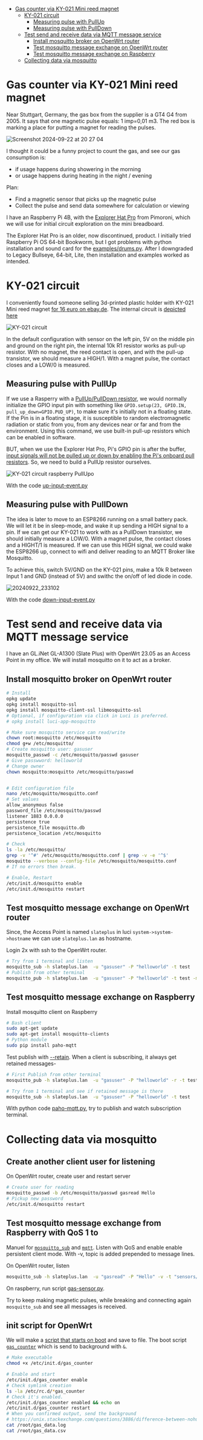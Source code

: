* [Gas counter via KY-021 Mini reed magnet](#gas-counter-via-ky-021-mini-reed-magnet)
   * [KY-021 circuit](#ky-021-circuit)
      * [Measuring pulse with PullUp](#measuring-pulse-with-pullup)
      * [Measuring pulse with PullDown](#measuring-pulse-with-pulldown)
   * [Test send and receive data via MQTT message service](#test-send-and-receive-data-via-mqtt-message-service)
      * [Install mosquitto broker on OpenWrt router](#install-mosquitto-broker-on-openwrt-router)
      * [Test mosquitto message exchange on OpenWrt router](#test-mosquitto-message-exchange-on-openwrt-router)
      * [Test mosquitto message exchange on Raspberry](#test-mosquitto-message-exchange-on-raspberry)
   * [Collecting data via mosquitto](#collecting-data-via-mosquitto)

# Gas counter via KY-021 Mini reed magnet
Near Stuttgart, Germany, the gas box from the supplier is a GT4 G4 from 2005. It says that one magnetic pulse equals: 1 imp=0,01 m3. The red box is marking a place for putting a magnet for reading the pulses.

![Screenshot 2024-09-22 at 20 27 04](https://github.com/user-attachments/assets/efbeef47-f8ea-45c7-b602-e2f2553b8e2d)

I thought it could be a funny project to count the gas, and see our gas consumption is:

* if usage happens during showering in the morning
* or usage happens during heating in the night / evening

Plan:
* Find a magnetic sensor that picks up the magnetic pulse
* Collect the pulse and send data somewhere for calculation or viewing

I have an Raspberry Pi 4B, with the [Explorer Hat Pro](https://learn.pimoroni.com/article/getting-started-with-explorer-hat) from Pimoroni, which we will use for initial circuit
exploration on the mini breadboard. 

The Explorer Hat Pro is an older, now discontinued, product. I initially tried Raspberry Pi OS 64-bit Bookworm, but I got problems with python installation and sound card for the [examples/drums.py](https://github.com/pimoroni/explorer-hat/blob/master/examples/drums.py). After I downgraded to Legacy Bullseye, 64-bit, Lite, then installation and examples worked as intended.

# KY-021 circuit

I conveniently found someone selling 3d-printed plastic holder with KY-021 Mini reed magnet [for 16 euro on ebay.de](https://www.ebay.de/itm/176451806010).
The internal circuit is [depicted here](https://win.adrirobot.it/sensori/37_in_1/KY-021-Mini-magnetic-reed-module.htm) 

![KY-021 circuit](https://win.adrirobot.it/sensori/37_in_1/KY-021-Mini-magnetic-reed-modules/KY-021_Mini_magnetic_reed_module_circuito.jpg)

In the default configuration with sensor on the left pin, 5V on the middle pin and ground on the right pin, the internal 10k R1 resistor works as pull-up resistor. With no magnet, the reed contact is open, and with the pull-up transistor, we should measure a HIGH/1. With a magnet pulse, the contact closes and a LOW/0 is measured.

## Measuring pulse with PullUp

If we use a Rasperry with a [PullUp/PullDown resistor](https://raspi.tv/2013/rpi-gpio-basics-6-using-inputs-and-outputs-together-with-rpi-gpio-pull-ups-and-pull-downs), we would normally initialize the GPIO input pin with something like `GPIO.setup(23, GPIO.IN, pull_up_down=GPIO.PUD_UP)`, to make sure it's initially not in a floating state. If the Pin is in a floating stage, it is susceptible to random electromagnetic radiation or static from you, from any devices near or far and from the environment. Using this command, we use built-in pull-up resistors which can be enabled in software.

BUT, when we use the Explorer Hat Pro, Pi's GPIO pin is after the buffer, [input signals will not be pulled up or down by enabling the Pi's onboard pull resistors](https://github.com/pimoroni/explorer-hat/blob/master/documentation/Technical-reference.md#inputs-via-sn74lvc125apwr-5v-tolerant-input-buffer).
So, we need to build a PullUp resistor ourselves.

![KY-021 circuit raspberry PullUpo](https://github.com/user-attachments/assets/87dbc3f9-97e2-464a-9ef5-7489603170bb)

With the code [up-input-event.py](https://github.com/tlinnet/gas-counter-magnetic/blob/main/raspberry/up-input-event.py) 

## Measuring pulse with PullDown

The idea is later to move to an ESP8266 running on a small battery pack. We will let it be in sleep-mode, and wake it up sending a HIGH signal to a pin.
If we can get our KY-021 to work with as a PullDown transistor, we should initially measure a LOW/0. With a magnet pulse, the contact closes and a HIGHT/1 is measured.
If we can use this HIGH signal, we could wake the ESP8266 up, connect to wifi and deliver reading to an MQTT Broker like Mosquitto.

To achieve this, switch 5V/GND on the KY-021 pins, make a 10k R between Input 1 and GND (instead of 5V) and swithc the on/off of led diode in code.

![20240922_233102](https://github.com/user-attachments/assets/4f1dddc0-7e42-49ba-8c1c-337a9bd8513b)

With the code [down-input-event.py](https://github.com/tlinnet/gas-counter-magnetic/blob/main/raspberry/down-input-event.py) 


# Test send and receive data via MQTT message service

I have an GL.iNet GL-A1300 (Slate Plus) with OpenWrt 23.05 as an Access Point in my office. We will install mosquitto on it to act as a broker.

## Install mosquitto broker on OpenWrt router 

```bash
# Install
opkg update
opkg install mosquitto-ssl
opkg install mosquitto-client-ssl libmosquitto-ssl
# Optional, if configuration via click in Luci is preferred.
# opkg install luci-app-mosquitto

# Make sure mosquitto service can read/write 
chown root:mosquitto /etc/mosquitto
chmod g+w /etc/mosquitto/
# Create mosquitto user: gasuser
mosquitto_passwd -c /etc/mosquitto/passwd gasuser
# Give passwword: helloworld
# Change owner
chown mosquitto:mosquitto /etc/mosquitto/passwd


# Edit configuration file
nano /etc/mosquitto/mosquitto.conf
# Set values
allow_anonymous false
password_file /etc/mosquitto/passwd
listener 1883 0.0.0.0
persistence true
persistence_file mosquitto.db
persistence_location /etc/mosquitto

# Check
ls -la /etc/mosquitto/
grep -v '^#' /etc/mosquitto/mosquitto.conf | grep -v -e '^$'
mosquitto --verbose --config-file /etc/mosquitto/mosquitto.conf 
# If no errors then break.

# Enable, Restart
/etc/init.d/mosquitto enable
/etc/init.d/mosquitto restart
```

## Test mosquitto message exchange on OpenWrt router

Since, the Access Point is named `slateplus` in luci `system->system->hostname` we can use `slateplus.lan` as hostname.

Login 2x with ssh to the OpenWrt router.

```bash
# Try from 1 terminal and listen
mosquitto_sub -h slateplus.lan  -u "gasuser" -P "helloworld" -t test
# Publish from other terminal
mosquitto_pub -h slateplus.lan  -u "gasuser" -P "helloworld" -t test -m "Testing"
```

## Test mosquitto message exchange on Raspberry

Install mosquitto client on Raspberry

```bash
# Bash client
sudo apt-get update
sudo apt-get install mosquitto-clients
# Python module
sudo pip install paho-mqtt
```

Test publish with [--retain](https://mosquitto.org/man/mosquitto_pub-1.html).
When a client is subscribing, it always get retained messages-

```bash
# First Publish from other terminal
mosquitto_pub -h slateplus.lan  -u "gasuser" -P "helloworld" -r -t test -m "Testing Retain"

# Try from 1 terminal and see if retained message is there
mosquitto_sub -h slateplus.lan  -u "gasuser" -P "helloworld" -t test
```

With python code [paho-mqtt.py](https://github.com/tlinnet/gas-counter-magnetic/blob/main/raspberry/paho-mqtt.py), try to publish and watch subscription terminal.

# Collecting data via mosquitto


## Create another client user for listening
On OpenWrt router, create user and restart server

```bash
# Create user for reading
mosquitto_passwd -b /etc/mosquitto/passwd gasread Hello
# Pickup new password
/etc/init.d/mosquitto restart
```

## Test mosquitto message exchange from Raspberry with QoS 1 to 

Manuel for [`mosquitto_sub`](https://mosquitto.org/man/mosquitto_sub-1.html) and [`mqtt`](https://mosquitto.org/man/mqtt-7.html). Listen with QoS  and enable enable persistent client mode. With -v, topic is added prepended to message lines.

On OpenWrt router, listen

```bash
mosquitto_sub -h slateplus.lan  -u "gasread" -P "Hello" -v -t "sensors/gas/#" --qos 1 --id "gasread" --disable-clean-session 
```

On raspberry, run script [gas-sensor.py](https://github.com/tlinnet/gas-counter-magnetic/blob/main/raspberry/gas-sensor.py).

Try to keep making magnetic pulses, while breaking and connecting again `mosquitto_sub` and see all messages is received.

## init script for OpenWrt

We will make a [script that starts on boot](https://stackoverflow.com/questions/33340659/how-to-auto-start-an-application-in-openwrt) and save to file. The boot script [`gas_counter`](https://github.com/tlinnet/gas-counter-magnetic/blob/main/OpenWrt/etc/init.d/gas_counter) which is send to background with `&`.

```bash
# Make executable
chmod +x /etc/init.d/gas_counter

# Enable and start
/etc/init.d/gas_counter enable
# Check symlink creation 
ls -la /etc/rc.d/*gas_counter
# Check it's enabled.
/etc/init.d/gas_counter enabled && echo on
/etc/init.d/gas_counter restart
# When you confirmed output, send the background
# https://unix.stackexchange.com/questions/3886/difference-between-nohup-disown-and
cat /root/gas_data.log
cat /root/gas_data.csv
```